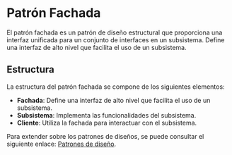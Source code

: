 # Patrón Fachada

El patrón fachada es un patrón de diseño estructural que proporciona una interfaz unificada para un conjunto de interfaces en un subsistema. Define una interfaz de alto nivel que facilita el uso de un subsistema.

## Estructura

La estructura del patrón fachada se compone de los siguientes elementos:

- **Fachada**: Define una interfaz de alto nivel que facilita el uso de un subsistema.
- **Subsistema**: Implementa las funcionalidades del subsistema.
- **Cliente**: Utiliza la fachada para interactuar con el subsistema.


Para extender sobre los patrones de diseños, se puede consultar el siguiente enlace: [Patrones de diseño](https://refactoring.guru/es/design-patterns).
